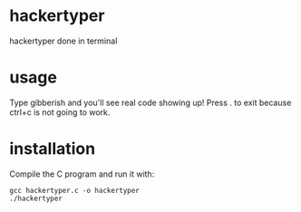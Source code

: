 # hackertyper
hackertyper done in terminal

# usage
Type gibberish and you'll see real code showing up! Press . to exit because ctrl+c is not going to work.

# installation
Compile the C program and run it with:
```
gcc hackertyper.c -o hackertyper
./hackertyper
```

